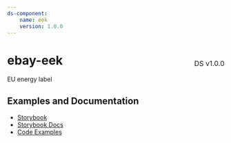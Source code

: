 ```yaml
---
ds-component:
    name: eek
    version: 1.0.0
---
```


<h1 style="display: flex; justify-content: space-between; align-items: center;">
    <span>
        ebay-eek
    </span>
    <span style="font-weight: normal; font-size: medium; margin-bottom: -15px;">
        DS v1.0.0
    </span>
</h1>

EU energy label

## Examples and Documentation

-   [Storybook](https://ebay.github.io/ebayui-core/?path=/story/graphics-icons-ebay-eek)
-   [Storybook Docs](https://ebay.github.io/ebayui-core/?path=/docs/graphics-icons-ebay-eek)
-   [Code Examples](https://github.com/eBay/ebayui-core/tree/master/src/components/ebay-eek/examples)
